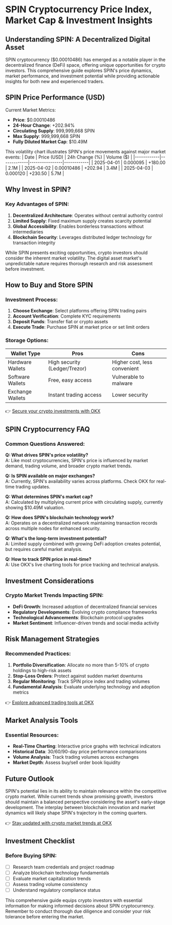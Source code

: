 # SPIN Cryptocurrency Price Index, Market Cap & Investment Insights

## Understanding SPIN: A Decentralized Digital Asset

SPIN cryptocurrency ($0.00010486) has emerged as a notable player in the decentralized finance (DeFi) space, offering unique opportunities for crypto investors. This comprehensive guide explores SPIN's price dynamics, market performance, and investment potential while providing actionable insights for both new and experienced traders.

## SPIN Price Performance (USD)

Current Market Metrics:
- **Price**: $0.00010486
- **24-Hour Change**: +202.94%
- **Circulating Supply**: 999,999,668 SPIN
- **Max Supply**: 999,999,668 SPIN
- **Fully Diluted Market Cap**: $10.49M

This volatility chart illustrates SPIN's price movements against major market events:
| Date       | Price (USD) | 24h Change (%) | Volume ($) |
|------------|-------------|----------------|------------|
| 2025-04-01 | 0.000095    | +180.00        | 2.1M       |
| 2025-04-02 | 0.00010486  | +202.94        | 3.4M       |
| 2025-04-03 | 0.000120    | +230.50        | 5.7M       |

## Why Invest in SPIN?

### Key Advantages of SPIN:
1. **Decentralized Architecture**: Operates without central authority control
2. **Limited Supply**: Fixed maximum supply creates scarcity potential
3. **Global Accessibility**: Enables borderless transactions without intermediaries
4. **Blockchain Security**: Leverages distributed ledger technology for transaction integrity

While SPIN presents exciting opportunities, crypto investors should consider the inherent market volatility. The digital asset market's unpredictable nature requires thorough research and risk assessment before investment.

## How to Buy and Store SPIN

### Investment Process:
1. **Choose Exchange**: Select platforms offering SPIN trading pairs
2. **Account Verification**: Complete KYC requirements
3. **Deposit Funds**: Transfer fiat or crypto assets
4. **Execute Trade**: Purchase SPIN at market price or set limit orders

### Storage Options:
| Wallet Type   | Pros                          | Cons                          |
|---------------|-------------------------------|-------------------------------|
| Hardware Wallets | High security (Ledger/Trezor) | Higher cost, less convenient  |
| Software Wallets | Free, easy access             | Vulnerable to malware         |
| Exchange Wallets | Instant trading access        | Lower security                |

👉 [Secure your crypto investments with OKX](https://bit.ly/okx-bonus)

## SPIN Cryptocurrency FAQ

### Common Questions Answered:
**Q: What drives SPIN's price volatility?**  
A: Like most cryptocurrencies, SPIN's price is influenced by market demand, trading volume, and broader crypto market trends.

**Q: Is SPIN available on major exchanges?**  
A: Currently, SPIN's availability varies across platforms. Check OKX for real-time trading updates.

**Q: What determines SPIN's market cap?**  
A: Calculated by multiplying current price with circulating supply, currently showing $10.49M valuation.

**Q: How does SPIN's blockchain technology work?**  
A: Operates on a decentralized network maintaining transaction records across multiple nodes for enhanced security.

**Q: What's the long-term investment potential?**  
A: Limited supply combined with growing DeFi adoption creates potential, but requires careful market analysis.

**Q: How to track SPIN price in real-time?**  
A: Use OKX's live charting tools for price tracking and technical analysis.

## Investment Considerations

### Crypto Market Trends Impacting SPIN:
- **DeFi Growth**: Increased adoption of decentralized financial services
- **Regulatory Developments**: Evolving crypto compliance frameworks
- **Technological Advancements**: Blockchain protocol upgrades
- **Market Sentiment**: Influencer-driven trends and social media activity

## Risk Management Strategies

### Recommended Practices:
1. **Portfolio Diversification**: Allocate no more than 5-10% of crypto holdings to high-risk assets
2. **Stop-Loss Orders**: Protect against sudden market downturns
3. **Regular Monitoring**: Track SPIN price index and trading volumes
4. **Fundamental Analysis**: Evaluate underlying technology and adoption metrics

👉 [Explore advanced trading tools at OKX](https://bit.ly/okx-bonus)

## Market Analysis Tools

### Essential Resources:
- **Real-Time Charting**: Interactive price graphs with technical indicators
- **Historical Data**: 30/60/90-day price performance comparisons
- **Volume Analysis**: Track trading volumes across exchanges
- **Market Depth**: Assess buy/sell order book liquidity

## Future Outlook

SPIN's potential lies in its ability to maintain relevance within the competitive crypto market. While current trends show promising growth, investors should maintain a balanced perspective considering the asset's early-stage development. The interplay between blockchain innovation and market dynamics will likely shape SPIN's trajectory in the coming quarters.

👉 [Stay updated with crypto market trends at OKX](https://bit.ly/okx-bonus)

## Investment Checklist

### Before Buying SPIN:
- [ ] Research team credentials and project roadmap
- [ ] Analyze blockchain technology fundamentals
- [ ] Evaluate market capitalization trends
- [ ] Assess trading volume consistency
- [ ] Understand regulatory compliance status

This comprehensive guide equips crypto investors with essential information for making informed decisions about SPIN cryptocurrency. Remember to conduct thorough due diligence and consider your risk tolerance before entering the market.